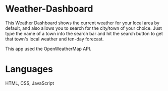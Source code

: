 # Weather-Dashboard

This Weather Dashboard shows the current weather for your local area by default, and also allows you to search for the city/town of your choice. Just type the name of a town into the search bar and hit the search button to get that town's local weather and ten-day forecast.

This app used the OpenWeatherMap API.

# Languages

HTML, CSS, JavaScript
